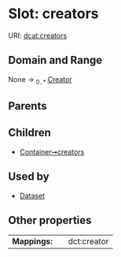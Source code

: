 
# Slot: creators



URI: [dcat:creators](http://www.w3.org/ns/dcat#creators)


## Domain and Range

None &#8594;  <sub>0..\*</sub> [Creator](Creator.md)

## Parents


## Children

 *  [Container➞creators](Container_creators.md)

## Used by

 * [Dataset](Dataset.md)

## Other properties

|  |  |  |
| --- | --- | --- |
| **Mappings:** | | dct:creator |